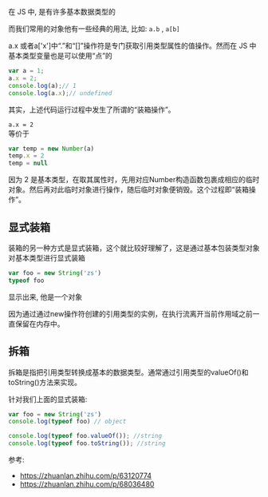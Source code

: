在 JS 中, 是有许多基本数据类型的

而我们常用的对象他有一些经典的用法, 比如: `a.b` , `a[b]`


a.x 或者a['x']中“.”和“[]”操作符是专门获取引用类型属性的值操作。然而在 JS 中基本类型变量也是可以使用“点”的

```js
var a = 1;
a.x = 2;
console.log(a);// 1
console.log(a.x);// undefined
```

其实，上述代码运行过程中发生了所谓的“装箱操作”。


`a.x = 2`  
等价于

```js
var temp = new Number(a)
temp.x = 2
temp = null
```

因为 2 是基本类型，在取其属性时，先用对应Number构造函数包裹成相应的临时对象。然后再对此临时对象进行操作，随后临时对象便销毁。这个过程即“装箱操作”。


## 显式装箱

装箱的另一种方式是显式装箱，这个就比较好理解了，这是通过基本包装类型对象对基本类型进行显式装箱

```js
var foo = new String('zs')
typeof foo
```

显示出来, 他是一个对象  

因为通过通过new操作符创建的引用类型的实例，在执行流离开当前作用域之前一直保留在内存中。


## 拆箱 

拆箱是指把引用类型转换成基本的数据类型。通常通过引用类型的valueOf()和toString()方法来实现。


针对我们上面的显式装箱:

```js
var foo = new String('zs')
console.log(typeof foo) // object

console.log(typeof foo.valueOf()); //string
console.log(typeof foo.toString()); //string
```

参考:

- https://zhuanlan.zhihu.com/p/63120774
- https://zhuanlan.zhihu.com/p/68036480
